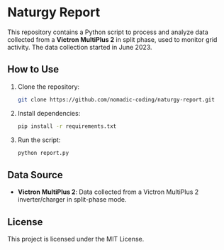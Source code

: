 
# Naturgy Report

This repository contains a Python script to process and analyze data collected from a **Victron MultiPlus 2** in split phase, used to monitor grid activity.
The data collection started in June 2023.

## How to Use

1. Clone the repository:  
   ```bash
   git clone https://github.com/nomadic-coding/naturgy-report.git
   ```
2. Install dependencies:  
   ```bash
   pip install -r requirements.txt
   ```
3. Run the script:  
   ```bash
   python report.py
   ```

## Data Source

- **Victron MultiPlus 2**: Data collected from a Victron MultiPlus 2 inverter/charger in split-phase mode.

## License

This project is licensed under the MIT License.
